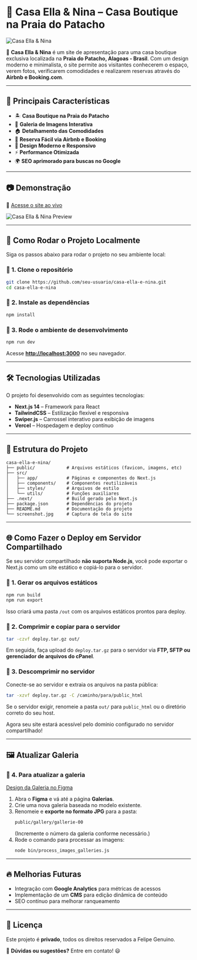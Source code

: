 # 🏡 Casa Ella & Nina – Casa Boutique na Praia do Patacho

![Casa Ella & Nina](./screenshot.jpg)

🚀 **Casa Ella & Nina** é um site de apresentação para uma casa boutique exclusiva localizada na **Praia do Patacho, Alagoas - Brasil**. Com um design moderno e minimalista, o site permite aos visitantes conhecerem o espaço, verem fotos, verificarem comodidades e realizarem reservas através do **Airbnb e Booking.com**.

---

## 🌟 Principais Características
- 🏝 **Casa Boutique na Praia do Patacho**
- 📸 **Galeria de Imagens Interativa**
- 🏠 **Detalhamento das Comodidades**
- 📅 **Reserva Fácil via Airbnb e Booking**
- 🎨 **Design Moderno e Responsivo**
- ⚡ **Performance Otimizada**
- 🌍 **SEO aprimorado para buscas no Google**

---

## 📷 Demonstração
🔗 [Acesse o site ao vivo](https://casasboutiquepatacho.com.br)

![Casa Ella & Nina Preview](./screenshot.jpg)

---

## 🚀 Como Rodar o Projeto Localmente
Siga os passos abaixo para rodar o projeto no seu ambiente local:

### 🔹 1. Clone o repositório
```sh
git clone https://github.com/seu-usuario/casa-ella-e-nina.git
cd casa-ella-e-nina
```

### 🔹 2. Instale as dependências
```sh
npm install
```

### 🔹 3. Rode o ambiente de desenvolvimento
```sh
npm run dev
```

Acesse **[http://localhost:3000](http://localhost:3000)** no seu navegador.

---

## 🛠 Tecnologias Utilizadas
O projeto foi desenvolvido com as seguintes tecnologias:

- **Next.js 14** – Framework para React
- **TailwindCSS** – Estilização flexível e responsiva
- **Swiper.js** – Carrossel interativo para exibição de imagens
- **Vercel** – Hospedagem e deploy contínuo

---

## 📂 Estrutura do Projeto
```
casa-ella-e-nina/
├── public/            # Arquivos estáticos (favicon, imagens, etc)
├── src/
│   ├── app/           # Páginas e componentes do Next.js
│   ├── components/    # Componentes reutilizáveis
│   ├── styles/        # Arquivos de estilo
│   └── utils/         # Funções auxiliares
├── .next/             # Build gerado pelo Next.js
├── package.json       # Dependências do projeto
├── README.md          # Documentação do projeto
└── screenshot.jpg     # Captura de tela do site
```

---

## 🌐 Como Fazer o Deploy em Servidor Compartilhado
Se seu servidor compartilhado **não suporta Node.js**, você pode exportar o Next.js como um site estático e copiá-lo para o servidor.

### 🔹 1. Gerar os arquivos estáticos
```sh
npm run build
npm run export
```
Isso criará uma pasta `/out` com os arquivos estáticos prontos para deploy.

### 🔹 2. Comprimir e copiar para o servidor
```sh
tar -czvf deploy.tar.gz out/
```
Em seguida, faça upload do `deploy.tar.gz` para o servidor via **FTP, SFTP ou gerenciador de arquivos do cPanel**.

### 🔹 3. Descomprimir no servidor
Conecte-se ao servidor e extraia os arquivos na pasta pública:
```sh
tar -xzvf deploy.tar.gz -C /caminho/para/public_html
```
Se o servidor exigir, renomeie a pasta `out/` para `public_html` ou o diretório correto do seu host.

Agora seu site estará acessível pelo domínio configurado no servidor compartilhado!

---

## 🖼 Atualizar Galeria

### 🔹 4. Para atualizar a galeria

[Design da Galeria no Figma](https://www.figma.com/design/45ghSD3NruldDrhfiSROyV/Casa-boutique?node-id=653-114&t=LPHLKt17ge9k99rk-1)

1. Abra o **Figma** e vá até a página **Galerias**.
2. Crie uma nova galeria baseada no modelo existente.
3. Renomeie e **exporte no formato JPG** para a pasta:
   ```sh
   public/gallery/gallerie-00
   ```
   (Incremente o número da galeria conforme necessário.)
4. Rode o comando para processar as imagens:
   ```sh
   node bin/process_images_galleries.js
   ```

---

## 🔥 Melhorias Futuras
- Integração com **Google Analytics** para métricas de acessos
- Implementação de um **CMS** para edição dinâmica de conteúdo
- SEO contínuo para melhorar ranqueamento

---

## 📌 Licença
Este projeto é **privado**, todos os direitos reservados a Felipe Genuino.

📩 **Dúvidas ou sugestões?** Entre em contato! 😃

